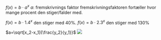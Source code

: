 $f(x)=b\cdot a^x$
$a$: fremskrivnings faktor
fremskrivningsfaktoren fortæller hvor mange procent den stiger/falder med.

$f(x)=b\cdot1.4^x$
den stiger med 40%.
$f(x)=b\cdot2.3^x$
den stiger med 130%

$a=\sqrt[x_2-x_1]{\frac{y_2}{y_1}}$
![](https://cdn.discordapp.com/attachments/951745520584503356/976774405323624480/unknown.png)